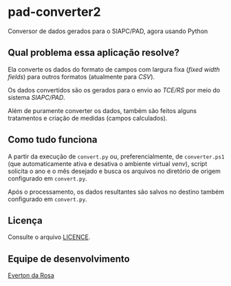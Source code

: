 # pad-converter2
Conversor de dados gerados para o SIAPC/PAD, agora usando Python

## Qual problema essa aplicação resolve?

Ela converte os dados do formato de campos com largura fixa (*fixed width fields*) para 
outros formatos (atualmente para *CSV*).

Os dados convertidos são os gerados para o envio ao *TCE/RS* por meio do sistema *SIAPC/PAD*.

Além de puramente converter os dados, também são feitos alguns tratamentos e criação de 
medidas (campos calculados).

## Como tudo funciona

A partir da execução de ```convert.py``` ou, preferencialmente, de ```converter.ps1``` 
(que automaticamente ativa e desativa o ambiente virtual *venv*), script solicita o ano 
e o mês desejado e busca os  arquivos no diretório de origem configurado em ```convert.py```.

Após o processamento, os dados resultantes são salvos no destino também configurado em 
```convert.py```.

## Licença

Consulte o arquivo [LICENCE](LICENCE).

## Equipe de desenvolvimento

[Everton da Rosa](https://everton3x.github.io)